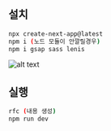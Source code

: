 ## 설치

```bash
npx create-next-app@latest
npm i (노드 모듈이 안깔릴경우)
npm i gsap sass lenis
```

![alt text](image-1.png)

## 실행

```bash
rfc (내용 생성)
npm run dev
```
